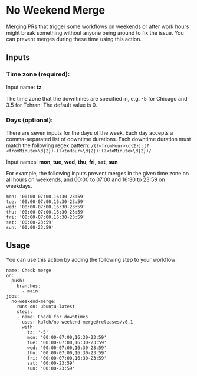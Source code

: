 # No Weekend Merge

Merging PRs that trigger some workflows on weekends or after work hours might break something without anyone being around to fix the issue.
You can prevent merges during these time using this action.

## Inputs

### Time zone (required):

Input name: **tz**

The time zone that the downtimes are specified in, e.g. -5 for Chicago and 3.5 for Tehran. The default value is 0.

### Days (optional):

There are seven inputs for the days of the week. Each day accepts a comma-separated list of downtime durations. Each downtime duration must match the following regex pattern: `/(?<fromHour>\d{2}):(?<fromMinute>\d{2})-(?<toHour>\d{2}):(?<toMinute>\d{2})/`

Input names: **mon**, **tue**, **wed**, **thu**, **fri**, **sat**, **sun**

For example, the following inputs prevent merges in the given time zone on all hours on weekends, and 00:00 to 07:00 and 16:30 to 23:59 on weekdays.

```
mon: '00:00-07:00,16:30-23:59'
tue: '00:00-07:00,16:30-23:59'
wed: '00:00-07:00,16:30-23:59'
thu: '00:00-07:00,16:30-23:59'
fri: '00:00-07:00,16:30-23:59'
sat: '00:00-23:59'
sun: '00:00-23:59'
```

## Usage

You can use this action by adding the following step to your workflow:

```
name: Check merge
on:
  push:
    branches:
      - main
jobs:
  no-weekend-merge:
    runs-on: ubuntu-latest
    steps:
    - name: Check for downtimes
      uses: ka7eh/no-weekend-merge@releases/v0.1
      with:
        tz: '-5'
        mon: '00:00-07:00,16:30-23:59'
        tue: '00:00-07:00,16:30-23:59'
        wed: '00:00-07:00,16:30-23:59'
        thu: '00:00-07:00,16:30-23:59'
        fri: '00:00-07:00,16:30-23:59'
        sat: '00:00-23:59'
        sun: '00:00-23:59'
```
